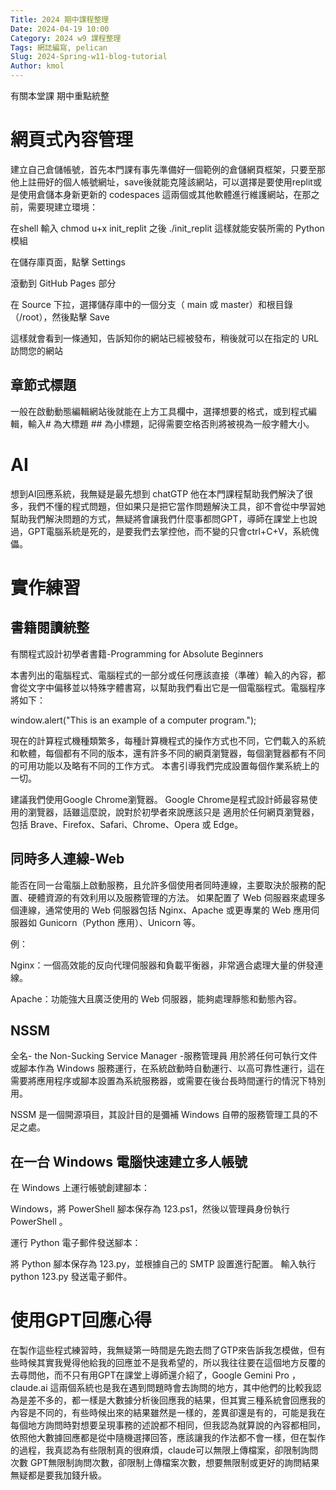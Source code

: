 ```yaml
---
Title: 2024 期中課程整理
Date: 2024-04-19 10:00
Category: 2024 w9 課程整理
Tags: 網誌編寫, pelican
Slug: 2024-Spring-w11-blog-tutorial
Author: kmol
---
```


有關本堂課 期中重點統整

<!-- PELICAN_END_SUMMARY -->

# 網頁式內容管理
建立自己倉儲帳號，首先本門課有事先準備好一個範例的倉儲網頁框架，只要至那他上註冊好的個人帳號網址，save後就能克隆該網站，可以選擇是要使用replit或是使用倉儲本身新更新的 codespaces 這兩個或其他軟體進行維護網站，在那之前，需要現建立環境：

在shell 輸入 chmod u+x init_replit 之後 ./init_replit 這樣就能安裝所需的 Python 模組

在儲存庫頁面，點擊 Settings

滾動到 GitHub Pages 部分

在 Source 下拉，選擇儲存庫中的一個分支（ main 或 master）和根目錄（/root），然後點擊 Save

這樣就會看到一條通知，告訴知你的網站已經被發布，稍後就可以在指定的 URL 訪問您的網站

## 章節式標題
一般在啟動動態編輯網站後就能在上方工具欄中，選擇想要的格式，或到程式編輯，輸入# 為大標題 ## 為小標題，記得需要空格否則將被視為一般字體大小。

# AI
想到AI回應系統，我無疑是最先想到 chatGTP 他在本門課程幫助我們解決了很多，我們不懂的程式問題，但如果只是把它當作問題解決工具，卻不會從中學習她幫助我們解決問題的方式，無疑將會讓我們什麼事都問GPT，導師在課堂上也說過，GPT電腦系統是死的，是要我們去掌控他，而不變的只會ctrl+C+V，系統傀儡。
# 實作練習
## 書籍閱讀統整
有關程式設計初學者書籍-Programming for Absolute Beginners

本書列出的電腦程式、電腦程式的一部分或任何應該直接（準確）輸入的內容，都會從文字中偏移並以特殊字體書寫，以幫助我們看出它是一個電腦程式。電腦程序將如下：

window.alert("This is an example of a computer program.");

現在的計算程式機種類繁多，每種計算機程式的操作方式也不同，它們載入的系統和軟體，每個都有不同的版本，還有許多不同的網頁瀏覽器，每個瀏覽器都有不同的可用功能以及略有不同的工作方式。
本書引導我們完成設置每個作業系統上的一切。

建議我們使用Google Chrome瀏覽器。
Google Chrome是程式設計師最容易使用的瀏覽器，話雖這麼說，說對於初學者來說應該只是
適用於任何網頁瀏覽器，包括 Brave、Firefox、Safari、Chrome、Opera 或 Edge。

## 同時多人連線-Web
能否在同一台電腦上啟動服務，且允許多個使用者同時連線，主要取決於服務的配置、硬體資源的有效利用以及服務管理的方法。
如果配置了 Web 伺服器來處理多個連線，通常使用的 Web 伺服器包括 Nginx、Apache 或更專業的 Web 應用伺服器如 Gunicorn（Python 應用）、Unicorn 等。

例：

Nginx：一個高效能的反向代理伺服器和負載平衡器，非常適合處理大量的併發連線。

Apache：功能強大且廣泛使用的 Web 伺服器，能夠處理靜態和動態內容。

## NSSM
全名- the Non-Sucking Service Manager -服務管理員
用於將任何可執行文件或腳本作為 Windows 服務運行，在系統啟動時自動運行、以高可靠性運行，這在需要將應用程序或腳本設置為系統服務器，或需要在後台長時間運行的情況下特別用。

NSSM 是一個開源項目，其設計目的是彌補 Windows 自帶的服務管理工具的不足之處。

## 在一台 Windows 電腦快速建立多人帳號
在 Windows 上運行帳號創建腳本：

Windows，將 PowerShell 腳本保存為 123.ps1，然後以管理員身份執行 PowerShell 。

運行 Python 電子郵件發送腳本：

將 Python 腳本保存為 123.py，並根據自己的 SMTP 設置進行配置。
輸入執行 python 123.py 發送電子郵件。

# 使用GPT回應心得
在製作這些程式練習時，我無疑第一時間是先跑去問了GTP來告訴我怎模做，但有些時候其實我覺得他給我的回應並不是我希望的，所以我往往要在這個地方反覆的去尋問他，而不只有用GPT在課堂上導師還介紹了，Google Gemini Pro ， claude.ai 這兩個系統也是我在遇到問題時會去詢問的地方，其中他們的比較我認為是差不多的，都一樣是大數據分析後回應我的結果，但其實三種系統會回應我的內容是不同的，有些時候出來的結果雖然是一樣的，差異卻還是有的，可能是我在每個地方詢問時對想要呈現事務的述說都不相同，但我認為就算說的內容都相同，依照他大數據回應都是從中隨機選擇回答，應該讓我的作法都不會一樣，但在製作的過程，我真認為有些限制真的很麻煩，claude可以無限上傳檔案，卻限制詢問次數 GPT無限制詢問次數，卻限制上傳檔案次數，想要無限制或更好的詢問結果無疑都是要我加錢升級。
